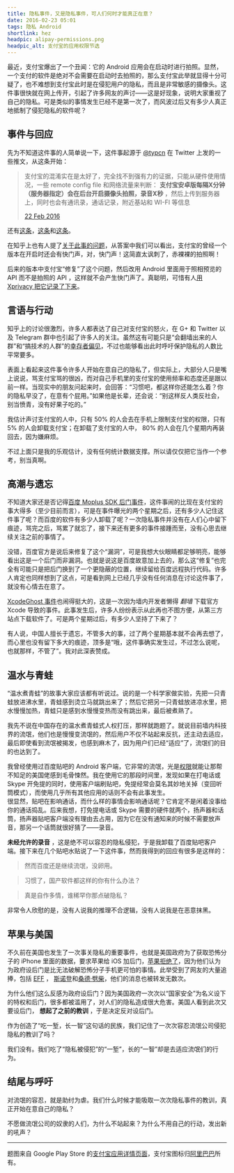 ```yaml
---
title: 隐私事件，又是隐私事件，可人们何时才能真正在意？
date: 2016-02-23 05:01
tags: 隐私 Android
shortlink: hez
headpic: alipay-permissions.png
headpic_alt: 支付宝的应用权限节选
---
```


最近，支付宝爆出了一个丑闻：它的 Android 应用会在启动时进行拍照。显然，一个支付的软件是绝对不会需要在启动时去拍照的，那么支付宝此举就显得十分可疑了，也不难想到支付宝此时是在侵犯用户的隐私，而且是非常敏感的摄像头。这件事很快就在网上传开，引起了许多网友的声讨——这是好现象，说明大家重视了自己的隐私。可是类似的事情发生已经不是第一次了，而风波过后又有多少人真正地抵制了侵犯隐私的软件呢？

<!--more-->

## 事件与回应

先为不知道这件事的人简单说一下，这件事起源于 [@typcn](https://twitter.com/typcn_com) 在 Twitter 上发的一些推文，从这条开始：

> 支付宝的混淆实在是太好了，完全找不到强有力的证据，只能从硬件使用情况，一些 remote config file 和网络流量来判断： **支付宝安卓版每隔X分钟（服务器指定）会在后台开启摄像头拍照，录音X秒** ，然后上传到服务器上，同时也会有通讯录，通话记录，附近基站和 WI-FI 等信息
> 
> [22 Feb 2016](https://twitter.com/typcn_com/status/701620909065392128)

还有[这条](https://twitter.com/typcn_com/status/701642890515079169)，[这条](https://twitter.com/typcn_com/status/701706390218231808)和[这条](https://twitter.com/typcn_com/status/701795436172963840)。

在知乎上也有人提了[关于此事的问题](https://www.zhihu.com/question/40638556)，从答案中我们可以看出，支付宝的曾经一个版本在开启时还会有快门声，对，快门声！这简直太讽刺了，赤裸裸的拍照啊！

后来的版本中支付宝“修复”了这个问题，然后改用 Android 里面用于照相预览的 API 而不是拍照的 API ，这样就不会产生快门声了。真聪明，可惜有人[用 Xprivacy 把它记录了下来](https://twitter.com/typcn_com/status/701795436172963840)。

## 言语与行动

知乎上的讨论很激烈，许多人都表达了自己对支付宝的怒火，在 G+ 和 Twitter 以及 Telegram 群中也引起了许多人的关注。虽然这有可能只是“会翻墙出来的人群”和“搞技术的人群”的[幸存者偏见](https://program-think.blogspot.com/2015/05/Survivorship-Bias.html)，不过也能够看出此时呼吁保护隐私的人数比平常要多。

表面上看起来这件事令许多人开始在意自己的隐私了，但实际上，大部分人只是嘴上说说，骂支付宝骂的很凶，而对自己手机里的支付宝的使用频率和态度还是跟以前一样。当现实中的朋友问起来时，会回答：“习惯吧，都这样你还能怎么着？你的隐私早没了，在意有个屁用。”如果他是长辈，还会说：“别这样反人类反社会，别当愤青，没有好果子吃的。”

我估计声讨支付宝的人中，只有 50% 的人会去在手机上限制支付宝的权限，只有 5% 的人会卸载支付宝；在卸载了支付宝的人中， 80% 的人会在几个星期内再装回去，因为嫌麻烦。

不过上面只是我的乐观估计，没有任何统计数据支撑。所以请仅仅把它当作一个参考，别当真啊。

## 高潮与遗忘

不知道大家还是否记得[百度 Moplus SDK 后门事件](http://cn.engadget.com/2015/11/03/bunk-baidu-sdk-puts-backdoor-on-millions-of-android-devices/)，这件事闹的比现在支付宝的事大得多（至少目前而言），可是在事件曝光的两个星期之后，还有多少人记住这件事了呢？而百度的软件有多少人卸载了呢？一次隐私事件并没有在人们心中留下痕迹，骂完之后，骂累了就忘了，接下来还有更多的事件接踵而至，没有心思去继续关注之前的事情了。

没错，百度官方是说后来修复了这个“漏洞”，可是我想大伙眼睛都足够明亮，能够看出这是一个后门而非漏洞。也就是说这是百度故意加上去的，那么这“修复”也完全有可能只是把后门换到了一个更隐蔽的位置，继续留给百度远程执行代码。许多人肯定也同样想到了这点，可是看到网上已经几乎没有任何消息在讨论这件事了，就没有心情去在意了。

[XcodeGhost 事件](http://www.chinagfw.org/2015/09/blog-post_21.html)也闹得挺大的，这是一次因为墙内开发者懒得 *翻墙* 下载官方 Xcode 导致的事件。此事发生后，许多人纷纷表示从此再也不图方便，从第三方站点下载软件了。可是两个星期过后，有多少人坚持了下来了？

有人说，中国人擅长于遗忘，不管多大的事，过了两个星期基本就不会再去想了，而心里也没有留下多大的痕迹，顶多是“哦，这件事确实发生过，不过怎么说呢，也就那样，不管了”。我对此深表赞成。

## 温水与青蛙

“温水煮青蛙”的故事大家应该都有听说过。说的是一个科学家做实验，先把一只青蛙放进沸水里，青蛙感到烫立马就跳出来了；然后它把另一只青蛙放进凉水里，把水慢慢加热，青蛙只是感到水慢慢变热而没有跳出来，最后被煮熟了。

我先不说在中国存在的温水煮青蛙式人权打压，那样就跑题了。就说目前墙内科技界的流氓，他们也是慢慢变流氓的，然后用户不仅不站起来反抗，还主动去适应，最后即使看到流氓被揭发，也感到麻木了，因为用户们已经“适应”了，流氓们的目的也达到了。

我曾经使用过百度贴吧的 Android 客户端，它非常的流氓，光是[权限](http://www.coolapk.com/apk/com.baidu.tieba#ex-apk-permission-pane)就能让那帮不知足的美国佬感到毛骨悚然。我在使用它的那段时间里，发现如果在打电话或 Skype 开免提的同时，使用客户端刷贴吧，免提经常会莫名其妙地关掉（变回听筒模式），而使用几乎所有其他应用的话则不会有此事发生。  
很显然，贴吧在影响通话，而什么样的事情会影响通话呢？它肯定不是闲着没事给你的通话捣乱。后来我想，打免提电话或 Skype 需要的硬件就两个，扬声器和话筒，扬声器贴吧客户端没有理由去占用，因为它在没有通知来的时候不需要放声音，那另一个话筒就很好猜了——录音。

**未经允许的录音** ，这是绝不可以容忍的隐私侵犯，于是我卸载了百度贴吧客户端。接下来在几个贴吧水贴说了一下这件事，然而我得到的回应有很多是这样的：

> 然而百度还是继续流氓，没卵用。

> 习惯了，国产软件都这样的你有什么办法？

> 真是自作多情，谁稀罕你那点破隐私？

非常令人欣慰的是，没有人说我的推理不合逻辑，没有人说我是在恶意抹黑。

## 苹果与美国

不久前在美国也发生了一次事关隐私的重要事件，也就是美国政府为了获取恐怖分子的 iPhone 里面的数据，要求苹果给 iOS 加后门，[苹果拒绝了](https://www.apple.com/customer-letter/)，因为他们认为为政府设后门是比无法破解恐怖分子手机更可怕的事情。此举受到了网友的大量追捧，包括 [EFF](https://www.eff.org/deeplinks/2016/02/eff-support-apple-encryption-battle) ， [斯诺登](https://twitter.com/snowden/status/699991372040966145)和[桑德·劈柴](https://twitter.com/sundarpichai/status/700104298600886272)，他们的消息也被转发无数次。

为什么他们这么反感为政府设后门？因为美国政府一次次以“国家安全”为名义设下的特权和后门，很多都被滥用了，对人们的隐私造成很大危害。美国人看到此次又要设后门， **想起了之前的教训** ，于是决定反对设后门。

作为创造了“吃一堑，长一智”这句话的民族，我们记住了一次次容忍流氓公司侵犯隐私的教训了吗？

我们没有。我们吃了“隐私被侵犯”的“一堑”，长的“一智”却是去适应流氓们的行为。

## 结尾与呼吁

对流氓的容忍，就是助纣为虐。我们什么时候才能吸取一次次隐私事件的教训，真正开始在意自己的隐私？

不愿做流氓公司的奴隶的人们，为什么不站起来？为什么不用自己的行动，发出新的吼声？

---------

题图来自 Google Play Store 的[支付宝应用详情页面](https://play.google.com/store/apps/details?id=com.eg.android.AlipayGphone)，支付宝图标归[阿里巴巴](http://www.alibaba.com/)所有。
